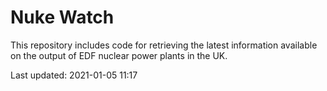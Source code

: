 # Nuke Watch

This repository includes code for retrieving the latest information available on the output of EDF nuclear power plants in the UK.

Last updated: 2021-01-05 11:17